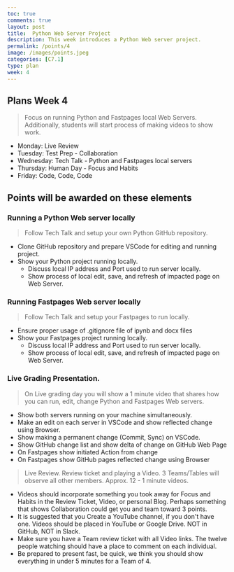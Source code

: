 ```yaml
---
toc: true
comments: true
layout: post
title:  Python Web Server Project
description: This week introduces a Python Web server project.  
permalink: /points/4
image: /images/points.jpeg
categories: [C7.1]
type: plan
week: 4
---
```


## Plans Week 4
> Focus on running Python and Fastpages local Web Servers.   Additionally, students will start process of making videos to show work.
- Monday: Live Review
- Tuesday: Test Prep - Collaboration
- Wednesday: Tech Talk - Python and Fastpages local servers
- Thursday: Human Day - Focus and Habits
- Friday: Code, Code, Code

## Points will be awarded on these elements
### Running a Python Web server locally
> Follow Tech Talk and setup your own Python GitHub repository.
- Clone GitHub repository and prepare VSCode for editing and running project.  
- Show your Python project running locally.
    - Discuss local IP address and Port used to run server locally.
    - Show process of local edit, save, and refresh of impacted page on Web Server.

### Running Fastpages Web server locally
> Follow Tech Talk and setup your Fastpages to run locally.  
- Ensure proper usage of .gitignore file of ipynb and docx files
- Show your Fastpages project running locally.
    - Discuss local IP address and Port used to run server locally.
    - Show process of local edit, save, and refresh of impacted page on Web Server.

### Live Grading Presentation.  
> On Live grading day you will show a 1 minute video that shares how you can run, edit, change Python and Fastpages Web servers.
- Show both servers running on your machine simultaneously.
- Make an edit on each server in VSCode and show reflected change using Browser.
- Show making a permanent change (Commit, Sync) on VSCode.
- Show GitHub change list and show delta of change on GitHub Web Page
- On Fastpages show initiated Action from change
- On Fastpages show GitHub pages reflected change using Browser
    
> Live Review.  Review ticket and playing a Video.  3 Teams/Tables will observe all other members.  Approx. 12 - 1 minute videos.
- Videos should incorporate something you took away for Focus and Habits in the Review Ticket, Video, or personal Blog.  Perhaps something that shows Collaboration could get you and team toward 3 points.
- It is suggested that you Create a YouTube channel, if you don't have one.  Videos should be placed in YouTube or Google Drive. NOT in GitHub, NOT in Slack.
- Make sure you have a Team review ticket with all Video links.  The twelve people watching should have a place to comment on each individual.
- Be prepared to present fast, be quick, we think you should show everything in under 5 minutes for a Team of 4.
